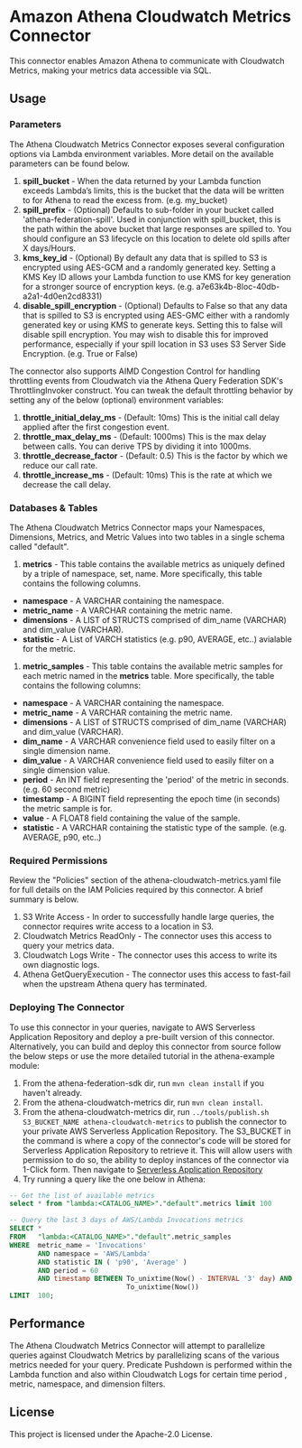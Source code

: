 # Amazon Athena Cloudwatch Metrics Connector

This connector enables Amazon Athena to communicate with Cloudwatch Metrics, making your metrics data accessible via SQL. 

## Usage

### Parameters

The Athena Cloudwatch Metrics Connector exposes several configuration options via Lambda environment variables. More detail on the available parameters can be found below.

1. **spill_bucket** - When the data returned by your Lambda function exceeds Lambda’s limits, this is the bucket that the data will be written to for Athena to read the excess from. (e.g. my_bucket)
2. **spill_prefix** - (Optional) Defaults to sub-folder in your bucket called 'athena-federation-spill'. Used in conjunction with spill_bucket, this is the path within the above bucket that large responses are spilled to. You should configure an S3 lifecycle on this location to delete old spills after X days/Hours.
3. **kms_key_id** - (Optional) By default any data that is spilled to S3 is encrypted using AES-GCM and a randomly generated key. Setting a KMS Key ID allows your Lambda function to use KMS for key generation for a stronger source of encryption keys. (e.g. a7e63k4b-8loc-40db-a2a1-4d0en2cd8331)
4. **disable_spill_encryption** - (Optional) Defaults to False so that any data that is spilled to S3 is encrypted using AES-GMC either with a randomly generated key or using KMS to generate keys. Setting this to false will disable spill encryption. You may wish to disable this for improved performance, especially if your spill location in S3 uses S3 Server Side Encryption. (e.g. True or False)

The connector also supports AIMD Congestion Control for handling throttling events from Cloudwatch via the Athena Query Federation SDK's ThrottlingInvoker construct. You can tweak the default throttling behavior by setting any of the below (optional) environment variables:

1. **throttle_initial_delay_ms** - (Default: 10ms) This is the initial call delay applied after the first congestion event.
1. **throttle_max_delay_ms** - (Default: 1000ms) This is the max delay between calls. You can derive TPS by dividing it into 1000ms.
1. **throttle_decrease_factor** - (Default: 0.5) This is the factor by which we reduce our call rate.
1. **throttle_increase_ms** - (Default: 10ms) This is the rate at which we decrease the call delay.


### Databases & Tables

The Athena Cloudwatch Metrics Connector maps your Namespaces, Dimensions, Metrics, and Metric Values into two tables in a single schema called "default".

1. **metrics** - This table contains the available metrics as uniquely defined by a triple of namespace, set<dimension>, name. More specifically, this table contains the following columns.

  * **namespace** - A VARCHAR containing the namespace.
  * **metric_name** - A VARCHAR containing the metric name.
  * **dimensions** - A LIST of STRUCTS comprised of dim_name (VARCHAR) and dim_value (VARCHAR).
  * **statistic** - A List of VARCH statistics (e.g. p90, AVERAGE, etc..) avialable for the metric. 

1. **metric_samples** - This table contains the available metric samples for each metric named in the **metrics** table. More specifically, the table contains the following columns:
  * **namespace** - A VARCHAR containing the namespace.
  * **metric_name** - A VARCHAR containing the metric name.
  * **dimensions** - A LIST of STRUCTS comprised of dim_name (VARCHAR) and dim_value (VARCHAR).
  * **dim_name** - A VARCHAR convenience field used to easily filter on a single dimension name.
  * **dim_value** - A VARCHAR convenience field used to easily filter on a single dimension value.
  * **period** - An INT field representing the 'period' of the metric in seconds. (e.g. 60 second metric)
  * **timestamp** - A BIGINT field representing the epoch time (in seconds) the metric sample is for.
  * **value** - A FLOAT8 field containing the value of the sample.
  * **statistic** - A VARCHAR containing the statistic type of the sample. (e.g. AVERAGE, p90, etc..)

### Required Permissions

Review the "Policies" section of the athena-cloudwatch-metrics.yaml file for full details on the IAM Policies required by this connector. A brief summary is below.

1. S3 Write Access - In order to successfully handle large queries, the connector requires write access to a location in S3. 
2. Cloudwatch Metrics ReadOnly - The connector uses this access to query your metrics data.
2. Cloudwatch Logs Write - The connector uses this access to write its own diagnostic logs.
1. Athena GetQueryExecution - The connector uses this access to fast-fail when the upstream Athena query has terminated.

### Deploying The Connector

To use this connector in your queries, navigate to AWS Serverless Application Repository and deploy a pre-built version of this connector. Alternatively, you can build and deploy this connector from source follow the below steps or use the more detailed tutorial in the athena-example module:

1. From the athena-federation-sdk dir, run `mvn clean install` if you haven't already.
2. From the athena-cloudwatch-metrics dir, run `mvn clean install`.
3. From the athena-cloudwatch-metrics dir, run  `../tools/publish.sh S3_BUCKET_NAME athena-cloudwatch-metrics` to publish the connector to your private AWS Serverless Application Repository. The S3_BUCKET in the command is where a copy of the connector's code will be stored for Serverless Application Repository to retrieve it. This will allow users with permission to do so, the ability to deploy instances of the connector via 1-Click form. Then navigate to [Serverless Application Repository](https://aws.amazon.com/serverless/serverlessrepo)
4. Try running a query like the one below in Athena: 
```sql
-- Get the list of available metrics
select * from "lambda:<CATALOG_NAME>"."default".metrics limit 100

-- Query the last 3 days of AWS/Lambda Invocations metrics
SELECT * 
FROM   "lambda:<CATALOG_NAME>"."default".metric_samples 
WHERE  metric_name = 'Invocations' 
       AND namespace = 'AWS/Lambda' 
       AND statistic IN ( 'p90', 'Average' ) 
       AND period = 60 
       AND timestamp BETWEEN To_unixtime(Now() - INTERVAL '3' day) AND 
                             To_unixtime(Now()) 
LIMIT  100; 
```

## Performance

The Athena Cloudwatch Metrics Connector will attempt to parallelize queries against Cloudwatch Metrics by parallelizing scans of the various metrics needed for your query. Predicate Pushdown is performed within the Lambda function and also within Cloudwatch Logs for certain time period , metric, namespace, and dimension filters.

## License

This project is licensed under the Apache-2.0 License.